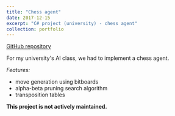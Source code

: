 ```yaml
---
title: "Chess agent"
date: 2017-12-15
excerpt: "C# project (university) - chess agent"
collection: portfolio
---
```


[GitHub repository](https://github.com/simooonb/chess-agent)

For my university's AI class, we had to implement a chess agent.

*Features:*
- move generation using bitboards
- alpha-beta pruning search algorithm
- transposition tables

__This project is not actively maintained.__
